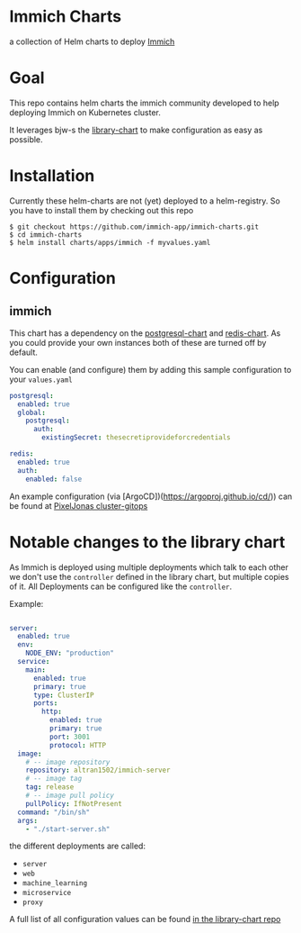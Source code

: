 # Immich Charts

a collection of Helm charts to deploy [Immich](https://immich.app)

# Goal

This repo contains helm charts the immich community developed to help deploying Immich on Kubernetes cluster.

It leverages bjw-s the [library-chart](https://github.com/bjw-s/helm-charts/tree/main/charts/library/common) to make configuration as easy as possible. 


# Installation

Currently these helm-charts are not (yet) deployed to a helm-registry. So you have to install them by checking out this repo

```
$ git checkout https://github.com/immich-app/immich-charts.git
$ cd immich-charts
$ helm install charts/apps/immich -f myvalues.yaml
```

# Configuration

## immich
This chart has a dependency on the [postgresql-chart](https://artifacthub.io/packages/helm/bitnami/postgresql) and [redis-chart](https://artifacthub.io/packages/helm/bitnami/redis). As you could provide your own instances both of these are turned off by default.

You can enable (and configure) them by adding this sample configuration to your `values.yaml`

```yaml
postgresql:
  enabled: true
  global:
    postgresql:
      auth:
        existingSecret: thesecretiprovideforcredentials

redis:
  enabled: true
  auth:
    enabled: false
```

An example configuration (via [ArgoCD])(https://argoproj.github.io/cd/)) can be found at [PixelJonas cluster-gitops](https://github.com/PixelJonas/cluster-gitops/blob/master/manifests/argocd/apps/immich/base/apps/immich-chart-app.yaml#L17-L47)

# Notable changes to the library chart

As Immich is deployed using multiple deployments which talk to each other we don't use the `controller` defined in the library chart, but multiple copies of it.
All Deployments can be configured like the `controller`.

Example:

```yaml

server:
  enabled: true
  env:
    NODE_ENV: "production"
  service:
    main:
      enabled: true
      primary: true
      type: ClusterIP
      ports:
        http:
          enabled: true
          primary: true
          port: 3001
          protocol: HTTP
  image:
    # -- image repository
    repository: altran1502/immich-server
    # -- image tag
    tag: release
    # -- image pull policy
    pullPolicy: IfNotPresent
  command: "/bin/sh"
  args:
    - "./start-server.sh"

```

the different deployments are called:
- `server`
- `web`
- `machine_learning`
- `microservice`
- `proxy`

A full list of all configuration values can be found [in the library-chart repo](https://github.com/bjw-s/helm-charts/tree/main/charts/library/common#values)

